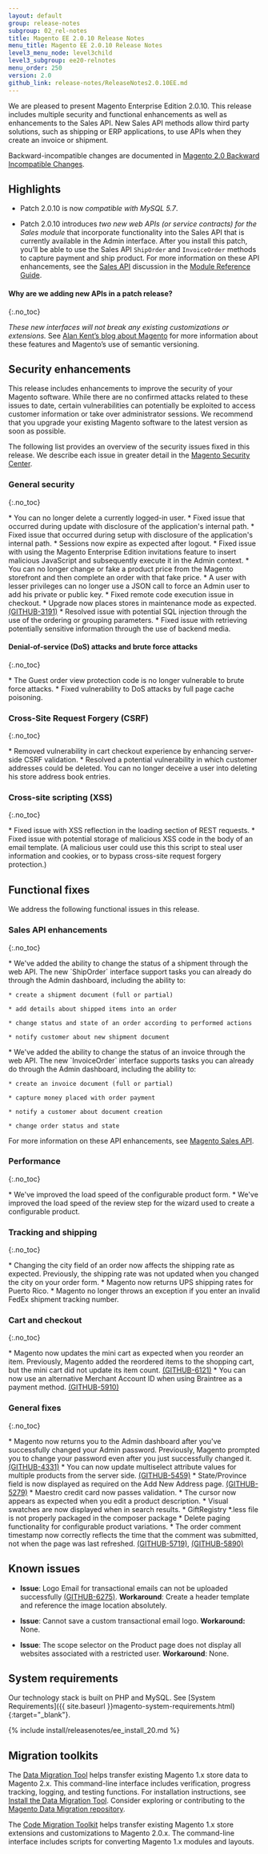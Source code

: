 ```yaml
---
layout: default
group: release-notes
subgroup: 02_rel-notes
title: Magento EE 2.0.10 Release Notes
menu_title: Magento EE 2.0.10 Release Notes
level3_menu_node: level3child
level3_subgroup: ee20-relnotes
menu_order: 250
version: 2.0
github_link: release-notes/ReleaseNotes2.0.10EE.md
---
```


We are pleased to present Magento Enterprise Edition 2.0.10. This release includes multiple security and functional enhancements as well as enhancements to the Sales API. New Sales API methods allow third party solutions, such as shipping or ERP applications, to use APIs when they create an invoice or shipment. 



Backward-incompatible changes are documented in <a href="{{ page.baseurl }}release-notes/changes_2.0.html" target="_blank">Magento 2.0 Backward Incompatible Changes</a>.

## Highlights

* Patch 2.0.10 is now <i>compatible with MySQL 5.7</i>.

* Patch 2.0.10 introduces <i>two new web APIs (or service contracts) for the Sales module</i> that incorporate functionality into the Sales API that is currently available in the Admin interface. After you install this patch, you’ll be able to use the Sales API `ShipOrder` and `InvoiceOrder` methods to capture payment and ship product. For more information on these API enhancements, see the <a href="{{ page.baseurl }}mrg/ce/Sales/services.html#invoiceorder" target="_blank">Sales API</a> discussion in the <a href="{{ page.baseurl }}mrg/intro.html" target="_blank">Module Reference Guide</a>. 

#### Why are we adding new APIs in a patch release?
{:.no_toc} 

<i>These new interfaces will not break any existing customizations or extensions.</i>   See <a href="https://alankent.me/category/magento/" target="_blank">Alan Kent’s blog about Magento</a> for more information about these features and Magento’s use of semantic versioning. 




## Security enhancements

This release includes enhancements to improve the security of your Magento software. While there are no confirmed attacks related to these issues to date, certain vulnerabilities can potentially be exploited to access customer information or take over administrator sessions. We recommend that you upgrade your existing Magento software to the latest version as soon as possible.

The following list provides an overview of the security issues fixed in this release. We describe each issue in greater detail in the <a href="https://magento.com/security/patches/magento-2010-and-212-security-update" target="_blank">Magento Security Center</a>. 


### General security 
{:.no_toc} 

<!--- 57811 -->* You can no longer delete a currently logged-in user. 

<!--- 51376 -->* Fixed issue that occurred during update with disclosure of the application's internal path.


<!--- 51370 -->* Fixed issue that occurred during setup with disclosure of the application's internal path. 



<!--- 56930 -->* Sessions now expire as expected after logout.

<!--- 57582/1488 -->* Fixed issue with using the Magento Enterprise Edition invitations feature to insert malicious JavaScript and subsequently execute it in the Admin context.


<!--- 57566-->* You can no longer change or fake a product price from the Magento storefront and then complete an order with that fake price. 


<!--- 56902, 56834  -->* A user with lesser privileges can no longer use a JSON call to force an Admin user to add his private or public key.

<!--- 56851 -->* Fixed remote code execution issue in checkout. 

<!--- 57579 -->* Upgrade now places stores in maintenance mode as expected. <a href="https://github.com/magento/magento2/issues/3191" target="_blank">(GITHUB-3191)</a>



<!--- 56542/1480 -->* Resolved issue with potential SQL injection through the use of the ordering or grouping parameters.

<!--- 56905 -->* Fixed issue with retrieving potentially sensitive information through the use of backend media.



#### Denial-of-service (DoS) attacks and brute force attacks
{:.no_toc} 

<!--- 57464 -->* The Guest order view protection code is no longer vulnerable to brute force attacks. 

<!--- 57303 -->* Fixed vulnerability to DoS attacks by full page cache poisoning. 



### Cross-Site Request Forgery (CSRF)
{:.no_toc} 


<!--- 45757 -->* Removed vulnerability in cart checkout experience by enhancing server-side CSRF validation.

<!--- 57580/1433 -->* Resolved a potential  vulnerability in which customer addresses could be deleted. You can no longer deceive a user into deleting his store address book entries.



### Cross-site scripting (XSS)
{:.no_toc} 


<!--- 57803/1539 -->* Fixed issue with XSS reflection in the loading section of REST requests.


<!--- 57363 -->*  Fixed issue with potential storage of malicious XSS code in the body of an email template. (A malicious user could use this this script to steal user information and cookies, or to bypass cross-site request forgery protection.)




## Functional fixes

We address the following functional issues in this release.



### Sales API enhancements
{:.no_toc} 


<!--- 56429 -->*  We've added the ability to change the status of a shipment through the web API.  The new `ShipOrder` interface support tasks you can already do through the Admin dashboard, including the ability to:  

	* create a shipment document (full or partial)

	* add details about shipped items into an order

	* change status and state of an order according to performed actions

	* notify customer about new shipment document



<!--- 56428 -->*  We've added the ability to change the status of an invoice through the web API.  The new `InvoiceOrder` interface supports tasks you can already do through the Admin dashboard, including the ability to:  

	* create an invoice document (full or partial)

	* capture money placed with order payment

	* notify a customer about document creation

	* change order status and state

For more information on these API enhancements, see <a href="{{ page.baseurl }}mrg/ce/Sales/services.html" target="_blank">Magento Sales API</a>.


### Performance
{:.no_toc} 

<!--- 55300 -->* We've improved the load speed of the configurable product form. 

<!--- 55791 -->* We've improved the load speed of the review step for the wizard used to create a configurable product.



### Tracking and shipping
{:.no_toc} 


<!--- 57098 -->* Changing the city field of an order now affects the shipping rate as expected. Previously, the shipping rate was not updated when you changed the city on your order form. 

<!--- 56908 -->* Magento now returns UPS shipping rates for Puerto Rico.

<!--- 57461 -->* Magento no longer throws an exception if you enter an invalid FedEx shipment tracking number.



### Cart and checkout
{:.no_toc} 


<!--- 56953 -->* Magento now updates the mini cart as expected when you reorder an item. Previously, Magento added the reordered items to the shopping cart, but the mini cart did not update its item count. <a href="https://github.com/magento/magento2/issues/6121" target="_blank">(GITHUB-6121)</a>

 
<!--- 56911 -->* You can now use an alternative Merchant Account ID when using Braintree as a payment method. <a href="https://github.com/magento/magento2/issues/5910" target="_blank">(GITHUB-5910)</a>



### General fixes
{:.no_toc} 



<!--- 57065 -->* Magento now returns you to the Admin dashboard after you've successfully changed your Admin password. Previously, Magento prompted you to change your password even after you just successfully changed it. <a href="https://github.com/magento/magento2/issues/4331" target="_blank">(GITHUB-4331)</a>


<!--- 55054 -->* You can now update multiselect attribute values for multiple products from the server side.  <a href="https://github.com/magento/magento2/issues/5459" target="_blank">(GITHUB-5459)</a>



<!--- 56963, 57069 -->* State/Province field is now displayed as required on the Add New Address page. <a href="https://github.com/magento/magento2/issues/5279" target="_blank">(GITHUB-5279)</a>


<!--- 57072 -->* Maestro credit card now passes validation. 

<!--- 57390 -->* The cursor now appears as expected when you edit a product description.


<!--- 58674 -->* Visual swatches are now displayed when in search results. 

<!--- 58695 -->* GiftRegistry *.less file is not properly packaged in the composer package


<!--- 58933 -->* Delete paging functionality for configurable product variations. 

<!--- 56700 -->* The order comment timestamp now correctly reflects the time that the comment was submitted, not when the page was last refreshed. <a href="https://github.com/magento/magento2/issues/5719" target="_blank">(GITHUB-5719)</a>, <a href="https://github.com/magento/magento2/issues/5890" target="_blank">(GITHUB-5890)</a>





<!--- Omitted (can't be reproduced or won't fix) 57800 (CLONES: 5704858314, 58798, 58883) (CANNOT REPRO: 53971, 53431) (INTERNAL ONLY:  58816, 558874, 56759, 58167, 57879, 57577, 57568, 57294, 57546), 57303, 55862, 52239, 58626, 58625, 58666, 58933, 58923 (WONT FIX: 58671-->

## Known issues


* **Issue**:  Logo Email for transactional emails can not be uploaded successfully <a href="https://github.com/magento/magento2/issues/6275" target="_blank">(GITHUB-6275)</a>. **Workaround**: Create a header template and reference the image location absolutely.


<!-- 59428 -->

* **Issue**: Cannot save a custom transactional email logo. **Workaround:** None.


<!-- 53010 -->

* **Issue**: The scope selector on the Product page does not display all websites associated with a restricted user. **Workaround**: None.

<!--- 57004 -->


## System requirements
Our technology stack is built on PHP and MySQL. See
[System Requirements]({{ site.baseurl }}magento-system-requirements.html){:target="_blank"}.


{% include install/releasenotes/ee_install_20.md %}



## Migration toolkits
The <a href="{{ page.baseurl }}migration/migration-migrate.html" target="_blank">Data Migration Tool</a> helps transfer existing Magento 1.x store data to Magento 2.x. This command-line interface includes verification, progress tracking, logging, and testing functions. For installation instructions, see  <a href="{{ page.baseurl }}migration/migration-tool-install.html" target="_blank">Install the Data Migration Tool</a>. Consider exploring or contributing to the <a href="https://github.com/magento/data-migration-tool" target="_blank"> Magento Data Migration repository</a>.

The <a href="https://github.com/magento/code-migration" target="_blank">Code Migration Toolkit</a> helps transfer existing Magento 1.x store extensions and customizations to Magento 2.0.x. The command-line interface includes scripts for converting Magento 1.x modules and layouts.

